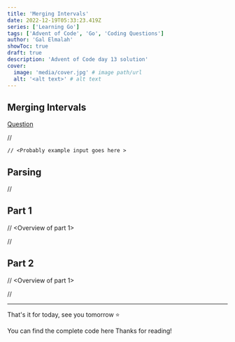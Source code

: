 ```yaml
---
title: 'Merging Intervals'
date: 2022-12-19T05:33:23.419Z
series: ['Learning Go']
tags: ['Advent of Code', 'Go', 'Coding Questions']
author: 'Gal Elmalah'
showToc: true
draft: true
description: 'Advent of Code day 13 solution'
cover:
  image: 'media/cover.jpg' # image path/url
  alt: '<alt text>' # alt text
---
```


## Merging Intervals

[Question](https://adventofcode.com/2022/day/13)

// <Question quick description >

```
// <Probably example input goes here >

```

## Parsing

// <Explain about parsing>

## Part 1

// <Overview of part 1>

// <Go over solution and relevant structures>

## Part 2

// <Overview of part 1>

// <Go over solution and relevant structures>

---

That's it for today, see you tomorrow ⭐️

You can find the complete code here
Thanks for reading!
